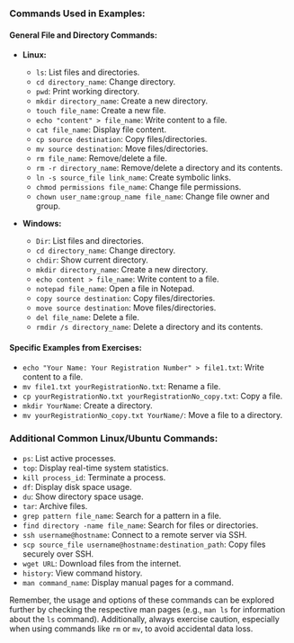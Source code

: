 ### Commands Used in Examples:

#### General File and Directory Commands:

- **Linux:**
  - `ls`: List files and directories.
  - `cd directory_name`: Change directory.
  - `pwd`: Print working directory.
  - `mkdir directory_name`: Create a new directory.
  - `touch file_name`: Create a new file.
  - `echo "content" > file_name`: Write content to a file.
  - `cat file_name`: Display file content.
  - `cp source destination`: Copy files/directories.
  - `mv source destination`: Move files/directories.
  - `rm file_name`: Remove/delete a file.
  - `rm -r directory_name`: Remove/delete a directory and its contents.
  - `ln -s source_file link_name`: Create symbolic links.
  - `chmod permissions file_name`: Change file permissions.
  - `chown user_name:group_name file_name`: Change file owner and group.
  
- **Windows:**
  - `Dir`: List files and directories.
  - `cd directory_name`: Change directory.
  - `chdir`: Show current directory.
  - `mkdir directory_name`: Create a new directory.
  - `echo content > file_name`: Write content to a file.
  - `notepad file_name`: Open a file in Notepad.
  - `copy source destination`: Copy files/directories.
  - `move source destination`: Move files/directories.
  - `del file_name`: Delete a file.
  - `rmdir /s directory_name`: Delete a directory and its contents.

#### Specific Examples from Exercises:

- `echo "Your Name: Your Registration Number" > file1.txt`: Write content to a file.
- `mv file1.txt yourRegistrationNo.txt`: Rename a file.
- `cp yourRegistrationNo.txt yourRegistrationNo_copy.txt`: Copy a file.
- `mkdir YourName`: Create a directory.
- `mv yourRegistrationNo_copy.txt YourName/`: Move a file to a directory.

### Additional Common Linux/Ubuntu Commands:

- `ps`: List active processes.
- `top`: Display real-time system statistics.
- `kill process_id`: Terminate a process.
- `df`: Display disk space usage.
- `du`: Show directory space usage.
- `tar`: Archive files.
- `grep pattern file_name`: Search for a pattern in a file.
- `find directory -name file_name`: Search for files or directories.
- `ssh username@hostname`: Connect to a remote server via SSH.
- `scp source_file username@hostname:destination_path`: Copy files securely over SSH.
- `wget URL`: Download files from the internet.
- `history`: View command history.
- `man command_name`: Display manual pages for a command.

Remember, the usage and options of these commands can be explored further by checking the respective man pages (e.g., `man ls` for information about the `ls` command). Additionally, always exercise caution, especially when using commands like `rm` or `mv`, to avoid accidental data loss.
